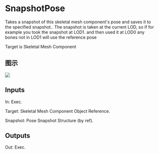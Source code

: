 # SnapshotPose

Takes a snapshot of this skeletal mesh component's pose and saves it to the specified snapshot.. The snapshot is taken at the current LOD, so if for example you took the snapshot at LOD1. and then used it at LOD0 any bones not in LOD1 will use the reference pose

Target is Skeletal Mesh Component

## 图示

![]($-20221218-18263127.png)

## Inputs

In: Exec.

Target: Skeletal Mesh Component Object Reference.

Snapshot: Pose Snapshot Structure (by ref).  

## Outputs

Out: Exec.

